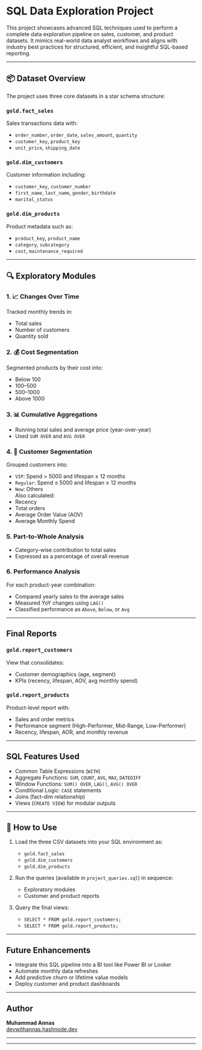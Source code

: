 #  SQL Data Exploration Project

This project showcases advanced SQL techniques used to perform a complete data exploration pipeline on sales, customer, and product datasets. It mimics real-world data analyst workflows and aligns with industry best practices for structured, efficient, and insightful SQL-based reporting.

---

## 📦 Dataset Overview

The project uses three core datasets in a star schema structure:

### `gold.fact_sales`
Sales transactions data with:
- `order_number`, `order_date`, `sales_amount`, `quantity`
- `customer_key`, `product_key`
- `unit_price`, `shipping_date`

### `gold.dim_customers`
Customer information including:
- `customer_key`, `customer_number`
- `first_name`, `last_name`, `gender`, `birthdate`
- `marital_status`

### `gold.dim_products`
Product metadata such as:
- `product_key`, `product_name`
- `category`, `subcategory`
- `cost`, `maintenance_required`

---

## 🔍 Exploratory Modules

### 1. 📈 Changes Over Time
Tracked monthly trends in:
- Total sales
- Number of customers
- Quantity sold

### 2. 💰 Cost Segmentation
Segmented products by their cost into:
- Below 100
- 100–500
- 500–1000
- Above 1000

### 3. 📊 Cumulative Aggregations
- Running total sales and average price (year-over-year)
- Used `SUM OVER` and `AVG OVER`

### 4. 👥 Customer Segmentation
Grouped customers into:
- `VIP`: Spend > 5000 and lifespan ≥ 12 months  
- `Regular`: Spend ≤ 5000 and lifespan ≥ 12 months  
- `New`: Others  
Also calculated:
- Recency
- Total orders
- Average Order Value (AOV)
- Average Monthly Spend

### 5.  Part-to-Whole Analysis
- Category-wise contribution to total sales  
- Expressed as a percentage of overall revenue

### 6.  Performance Analysis
For each product-year combination:
- Compared yearly sales to the average sales
- Measured YoY changes using `LAG()`
- Classified performance as `Above`, `Below`, or `Avg`

---

##  Final Reports

###  `gold.report_customers`
View that consolidates:
- Customer demographics (age, segment)
- KPIs (recency, lifespan, AOV, avg monthly spend)

###  `gold.report_products`
Product-level report with:
- Sales and order metrics
- Performance segment (High-Performer, Mid-Range, Low-Performer)
- Recency, lifespan, AOR, and monthly revenue

---

## SQL Features Used

- Common Table Expressions (`WITH`)
- Aggregate Functions: `SUM`, `COUNT`, `AVG`, `MAX`, `DATEDIFF`
- Window Functions: `SUM() OVER`, `LAG()`, `AVG() OVER`
- Conditional Logic: `CASE` statements
- Joins (fact-dim relationship)
- Views (`CREATE VIEW`) for modular outputs

---

## 🚀 How to Use

1. Load the three CSV datasets into your SQL environment as:
   - `gold.fact_sales`
   - `gold.dim_customers`
   - `gold.dim_products`

2. Run the queries (available in `project_queries.sql`) in sequence:
   - Exploratory modules
   - Customer and product reports

3. Query the final views:
   - `SELECT * FROM gold.report_customers;`
   - `SELECT * FROM gold.report_products;`

---

##  Future Enhancements

- Integrate this SQL pipeline into a BI tool like Power BI or Looker
- Automate monthly data refreshes
- Add predictive churn or lifetime value models
- Deploy customer and product dashboards

---

##  Author

**Muhammad Annas**  
[devwithannas.hashnode.dev](https://devwithannas.hashnode.dev)

---



---



